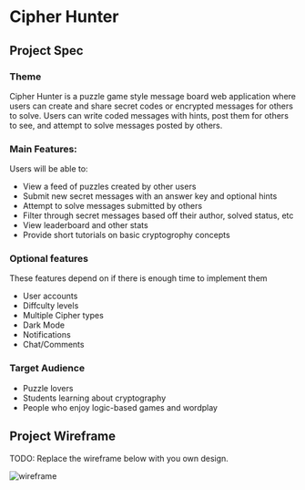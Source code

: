 # Cipher Hunter

## Project Spec

### Theme

Cipher Hunter is a puzzle game style message board web application where users can create and share secret codes or 
encrypted messages for others to solve. Users can write coded messages with hints, post them for others to see,
and attempt to solve messages posted by others. 

### Main Features:
Users will be able to: 
- View a feed of puzzles created by other users
- Submit new secret messages with an answer key and optional hints
- Attempt to solve messages submitted by others
- Filter through secret messages based off their author, solved status, etc
- View leaderboard and other stats
- Provide short tutorials on basic cryptogrophy concepts

### Optional features
These features depend on if there is enough time to implement them
- User accounts
- Diffculty levels
- Multiple Cipher types
- Dark Mode
- Notifications
- Chat/Comments 

### Target Audience
- Puzzle lovers
- Students learning about cryptography
- People who enjoy logic-based games and wordplay 

## Project Wireframe

TODO: Replace the wireframe below with you own design.

![wireframe](wireframe-example.png)
